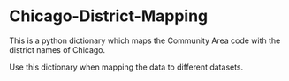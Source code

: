 # Chicago-District-Mapping
This is a python dictionary which maps the Community Area code with the district names of Chicago. 

Use this dictionary when mapping the data to different datasets.
